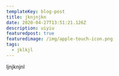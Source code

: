 ```yaml
---
templateKey: blog-post
title: jknjnjkn
date: 2020-04-27T13:51:21.126Z
description: uiyiu
featuredpost: true
featuredimage: /img/apple-touch-icon.png
tags:
  - jklkjl
---
```

ljnjknjnl